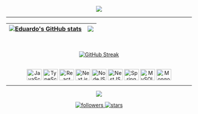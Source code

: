 <p align="center">
  <img src="https://readme-typing-svg.herokuapp.com/?lines=Bem-vindo+me+chamo+Eduardo!&center=true&width=400&height=45&font=Fira%20Code&color=38C2FF&vCenter=true">
</p>

---

| <a href="https://github.com/anuraghazra/github-readme-stats"><img align="center" src="https://github-readme-stats.vercel.app/api?username=EduardoMascarenhas&show_icons=true&include_all_commits=true&theme=dark&hide_border=true" alt="Eduardo's GitHub stats" /></a> | <a href="https://github.com/anuraghazra/github-readme-stats"><img align="center" src="https://github-readme-stats.vercel.app/api/top-langs/?username=EduardoMascarenhas&layout=compact&theme=dark&hide_border=true" /></a> |
| ------------- | ------------- |

<div align="center"><br>

[![GitHub Streak](http://github-readme-streak-stats.herokuapp.com?user=EduardoMascarenhas&theme=dark&date_format=M%20j%5B%2C%20Y%5D)](https://git.io/streak-stats)

</div>

<div align="center"><br>
  <img align="center" alt="JavaScript" height="30" width="40" src="https://cdn.jsdelivr.net/gh/devicons/devicon/icons/javascript/javascript-original.svg" />
  <img align="center" alt="TypeScript" height="30" width="40" src="https://cdn.jsdelivr.net/gh/devicons/devicon/icons/typescript/typescript-original.svg" />
  <img align="center" alt="React" height="30" width="40" src="https://cdn.jsdelivr.net/gh/devicons/devicon/icons/react/react-original.svg" />
  <img align="center" alt="Next.js" height="30" width="40" src="https://cdn.jsdelivr.net/gh/devicons/devicon/icons/nextjs/nextjs-original.svg" />
  <img align="center" alt="NodeJS" height="30" width="40" src="https://cdn.jsdelivr.net/gh/devicons/devicon/icons/nodejs/nodejs-original.svg" />
  <img align="center" alt="NestJS" height="30" width="40" src="https://cdn.jsdelivr.net/gh/devicons/devicon/icons/nestjs/nestjs-plain.svg" />
  <img align="center" alt="Spring" height="30" width="40" src="https://cdn.jsdelivr.net/gh/devicons/devicon/icons/spring/spring-original.svg" />
  <img align="center" alt="MySQL" height="30" width="40" src="https://cdn.jsdelivr.net/gh/devicons/devicon/icons/mysql/mysql-original.svg" />
  <img align="center" alt="MongoDB" height="30" width="40" src="https://cdn.jsdelivr.net/gh/devicons/devicon/icons/mongodb/mongodb-original.svg" />
</div>

---

<div align="center">
  <a href="https://www.linkedin.com/in/eduardo-mascarenhas-b23642284/" target="_blank">
    <img src="https://img.shields.io/badge/-LinkedIn-%230077B5?style=for-the-badge&logo=linkedin&logoColor=white">
  </a>
</div>

<p align="center">
  <a href="https://github.com/EduardoMascarenhas?tab=followers">
    <img alt="followers" title="Follow me on GitHub" src="https://img.shields.io/github/followers/EduardoMascarenhas?color=236ad3&labelColor=1155ba&style=for-the-badge&logo=github&label=Seguidores"/>
  </a>
  <a href="https://github.com/EduardoMascarenhas?tab=repositories&sort=stargazers">
    <img alt="stars" title="Repositórios com estrela" src="https://img.shields.io/github/stars/EduardoMascarenhas?color=55960c&labelColor=488207&style=for-the-badge&logo=github&label=Estrelas"/>
  </a>
</p>

<!-- Templates de badges: https://github.com/badges/shields -->
<!-- Contador de visitas (opcional): https://github.com/DenverCoder1/Simple-View-Counter -->

